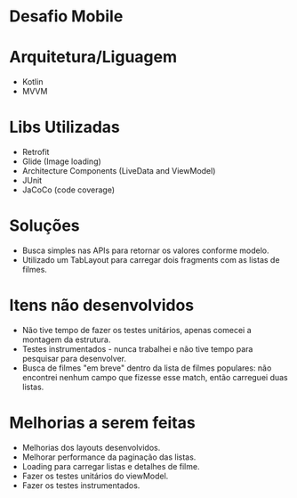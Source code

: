 # Desafio Mobile

# Arquitetura/Liguagem

- Kotlin
- MVVM

# Libs Utilizadas

- Retrofit
- Glide (Image loading)
- Architecture Components (LiveData and ViewModel)
- JUnit
- JaCoCo (code coverage)

# Soluções

- Busca simples nas APIs para retornar os valores conforme modelo.
- Utilizado um TabLayout para carregar dois fragments com as listas de filmes.


# Itens não desenvolvidos

- Não tive tempo de fazer os testes unitários, apenas comecei a montagem da estrutura.
- Testes instrumentados - nunca trabalhei e não tive tempo para pesquisar para desenvolver.
- Busca de filmes "em breve" dentro da lista de filmes populares: não encontrei nenhum campo que fizesse esse match, então carreguei duas listas.

# Melhorias a serem feitas

- Melhorias dos layouts desenvolvidos.
- Melhorar performance da paginação das listas.
- Loading para carregar listas e detalhes de filme.
- Fazer os testes unitários do viewModel.
- Fazer os testes instrumentados.
